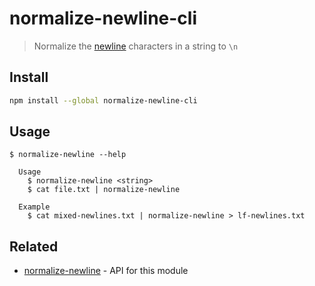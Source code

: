 # normalize-newline-cli

> Normalize the [newline](https://en.wikipedia.org/wiki/Newline) characters in a string to `\n`

## Install

```sh
npm install --global normalize-newline-cli
```

## Usage

```
$ normalize-newline --help

  Usage
    $ normalize-newline <string>
    $ cat file.txt | normalize-newline

  Example
    $ cat mixed-newlines.txt | normalize-newline > lf-newlines.txt
```

## Related

- [normalize-newline](https://github.com/sindresorhus/normalize-newline) - API for this module
